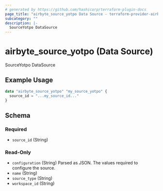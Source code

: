 ```yaml
---
# generated by https://github.com/hashicorp/terraform-plugin-docs
page_title: "airbyte_source_yotpo Data Source - terraform-provider-airbyte"
subcategory: ""
description: |-
  SourceYotpo DataSource
---
```


# airbyte_source_yotpo (Data Source)

SourceYotpo DataSource

## Example Usage

```terraform
data "airbyte_source_yotpo" "my_source_yotpo" {
  source_id = "...my_source_id..."
}
```

<!-- schema generated by tfplugindocs -->
## Schema

### Required

- `source_id` (String)

### Read-Only

- `configuration` (String) Parsed as JSON.
The values required to configure the source.
- `name` (String)
- `source_type` (String)
- `workspace_id` (String)



